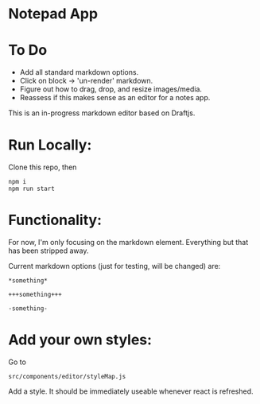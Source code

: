 # Notepad App

# To Do

- Add all standard markdown options. 
- Click on block -> 'un-render' markdown. 
- Figure out how to drag, drop, and resize images/media.
- Reassess if this makes sense as an editor for a notes app.

This is an in-progress markdown editor based on Draftjs. 

# Run Locally:

Clone this repo, then 

    npm i
    npm run start

# Functionality:

For now, I'm only focusing on the markdown element. Everything but that has been stripped away.  

Current markdown options (just for testing, will be changed) are:

    *something* 
    
    +++something+++

    -something-

# Add your own styles:

Go to 

    src/components/editor/styleMap.js

Add a style. It should be immediately useable whenever react is refreshed. 


